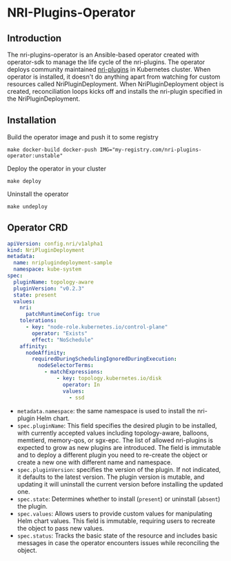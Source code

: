 # NRI-Plugins-Operator 

## Introduction

The nri-plugins-operator is an Ansible-based operator created with operator-sdk to manage the life cycle of the
nri-plugins. The operator deploys community maintained [nri-plugins](https://github.com/containers/nri-plugins) in
Kubernetes cluster. When operator is installed, it doesn't do anything apart from watching for custom resources called
NriPluginDeployment. When NriPluginDeployment object is created, reconciliation loops kicks off and installs the
nri-plugin specified in the NriPluginDeployment. 

## Installation

Build the operator image and push it to some registry
```shell
make docker-build docker-push IMG="my-registry.com/nri-plugins-operator:unstable"
```

Deploy the operator in your cluster
```shell
make deploy
```

Uninstall the operator
```shell
make undeploy
```

## Operator CRD

```YAML
apiVersion: config.nri/v1alpha1
kind: NriPluginDeployment
metadata:
  name: nriplugindeployment-sample
  namespace: kube-system
spec:
  pluginName: topology-aware
  pluginVersion: "v0.2.3"
  state: present
  values:
    nri:
      patchRuntimeConfig: true
    tolerations:
      - key: "node-role.kubernetes.io/control-plane"
        operator: "Exists"
        effect: "NoSchedule"
    affinity:
      nodeAffinity:
        requiredDuringSchedulingIgnoredDuringExecution:
          nodeSelectorTerms:
            - matchExpressions:
                - key: topology.kubernetes.io/disk
                  operator: In
                  values:
                    - ssd
```

- `metadata.namespace`: the same namespace is used to install the nri-plugin Helm chart.
- `spec.pluginName`: This field specifies the desired plugin to be installed, with currently accepted values including 
  topology-aware, balloons, memtierd, memory-qos, or sgx-epc.  The list of allowed nri-plugins is expected to grow as
  new plugins are introduced. The field is immutable and to deploy a different plugin you need to re-create the object
  or create a new one with different name and namespace.
- `spec.pluginVersion`: specifies the version of the plugin. If not indicated, it defaults to the latest version. The
  plugin version is mutable, and updating it will uninstall the current version before installing the updated one.
- `spec.state`: Determines whether to install (`present`) or uninstall (`absent`) the plugin.
- `spec.values`: Allows users to provide custom values for manipulating Helm chart values. This field is immutable, 
  requiring users to recreate the object to pass new values.
- `spec.status`: Tracks the basic state of the resource and includes basic messages in case the operator encounters 
  issues while reconciling the object.
